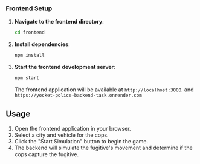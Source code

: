 
### Frontend Setup

1. **Navigate to the frontend directory**:
    ```sh
    cd frontend
    ```

2. **Install dependencies**:
    ```sh
    npm install
    ```

3. **Start the frontend development server**:
    ```sh
    npm start
    ```
    The frontend application will be available at `http://localhost:3000`. and `https://yocket-police-backend-task.onrender.com`

## Usage

1. Open the frontend application in your browser.
2. Select a city and vehicle for the cops.
3. Click the "Start Simulation" button to begin the game.
4. The backend will simulate the fugitive's movement and determine if the cops capture the fugitive.


